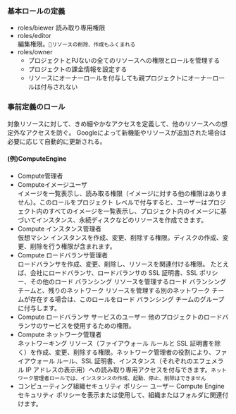 ### 基本ロールの定義 
  * roles/biewer 
    読み取り専用権限  
  * roles/editor  
    編集権限。```リソースの削除、作成もふくまれる``` 
  * roles/owner 
    * プロジェクトとPJないの全てのリソースへの権限とロールを管理する  
    * プロジェクトの課金情報を設定する  
    * リソースにオーナーロールを付与しても親プロジェクトにオーナーロールは付与されない  

### 事前定義のロール
  対象リソースに対して、きめ細やかなアクセスを定義して、他のリソースへの想定外なアクセスを防ぐ。
  Googleによって新機能やリソースが追加された場合は必要に応じて自動的に更新される。
  #### (例)ComputeEngine  
  * Compute管理者 
  * Computeイメージユーザ   
    イメージを一覧表示し、読み取る権限（イメージに対する他の権限はありません）。このロールをプロジェクト レベルで付与すると、ユーザーはプロジェクト内のすべてのイメージを一覧表示し、プロジェクト内のイメージに基づいてインスタンス、永続ディスクなどのリソースを作成できます。 
  * Compute インスタンス管理者  
    仮想マシン インスタンスを作成、変更、削除する権限。ディスクの作成、変更、削除を行う権限が含まれます。 
  * Compute ロードバランサ管理者  
    ロードバランサを作成、変更、削除し、リソースを関連付ける権限。
    たとえば、会社にロードバランサ、ロードバランサの SSL 証明書、SSL ポリシー、その他のロード バランシング リソースを管理するロード バランシング チームと、残りのネットワーク リソースを管理する別のネットワーク チームが存在する場合は、このロールをロード バランシング チームのグループに付与します。
  * Compute ロードバランサ サービスのユーザー 
    他のプロジェクトのロードバランサのサービスを使用するための権限。  
  * Compute ネットワーク管理者  
    ネットワーキング リソース（ファイアウォール ルールと SSL 証明書を除く）を作成、変更、削除する権限。ネットワーク管理者の役割により、ファイアウォール ルール、SSL 証明書、インスタンス（それぞれのエフェメラル IP アドレスの表示用）への読み取り専用アクセスを付与できます。```ネットワーク管理者ロールでは、インスタンスの作成、起動、停止、削除はできません``` 
  * コンピューティング組織セキュリティ ポリシー ユーザー
    Compute Engine セキュリティ ポリシーを表示または使用して、組織またはフォルダに関連付けます。  